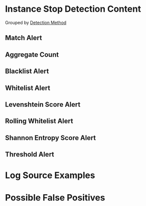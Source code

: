 # Instance Stop Detection Content

Grouped by [Detection Method](/Detection-Methods.md)

## Match Alert



## Aggregate Count


## Blacklist Alert


## Whitelist Alert


## Levenshtein Score Alert


## Rolling Whitelist Alert


## Shannon Entropy Score Alert


## Threshold Alert


# Log Source Examples
 

# Possible False Positives
